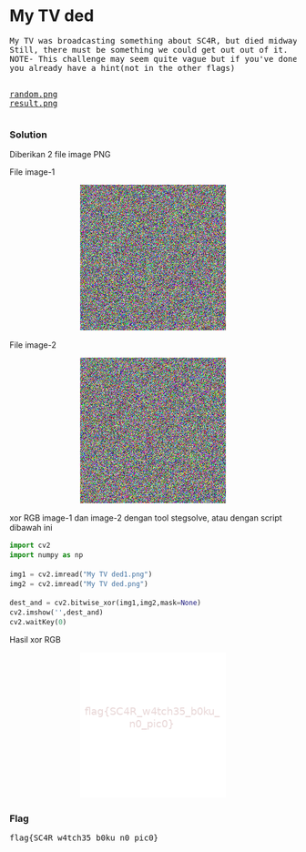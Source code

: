 <h1><b>My TV ded</h1></b>
<pre>
My TV was broadcasting something about SC4R, but died midway. 
Still, there must be something we could get out out of it. 
NOTE- This challenge may seem quite vague but if you've done other challenges of this ctf, 
you already have a hint(not in the other flags)

<a href="http://static.beast.sdslabs.co/static/My%20TV%20ded/random.png">random.png</a>
<a href="http://static.beast.sdslabs.co/static/My%20TV%20ded/result.png">result.png</a>
</pre>
<h3><b>Solution</b></h3>
<p>Diberikan 2 file image PNG</p>
<p>File image-1</p>
<p align='center'>
<img src="https://github.com/enomarozi/Writeup-CTF/blob/master/BackdoorCTF/Images/My%20TV%20ded.png">
</p>
<p>File image-2</p>
<p align='center'>
<img src="https://github.com/enomarozi/Writeup-CTF/blob/master/BackdoorCTF/Images/My%20TV%20ded1.png">
</p>
<p>xor RGB image-1 dan image-2 dengan tool stegsolve, atau dengan script dibawah ini</p>

```python
import cv2
import numpy as np

img1 = cv2.imread("My TV ded1.png")
img2 = cv2.imread("My TV ded.png")

dest_and = cv2.bitwise_xor(img1,img2,mask=None)
cv2.imshow('',dest_and)
cv2.waitKey(0)
```
<p>Hasil xor RGB</p>
<p align='center'>
<img src="https://github.com/enomarozi/Writeup-CTF/blob/master/BackdoorCTF/Images/MyTVdad_solve.bmp">
</p>
<h3><b>Flag</b></h3>
<pre>
flag{SC4R_w4tch35_b0ku_n0_pic0}
</pre>
